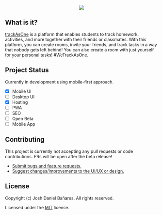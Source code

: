 <div align=center>
  <img src='https://user-images.githubusercontent.com/69457996/134120876-10ead589-0540-401b-9845-b2101d028130.png' />
</div>

## What is it?
[trackAsOne](https://github.com/joshxfi/trackAsOne) is a platform that enables students to track homework, activities, and more together with their friends or classmates. With this platform, you can create rooms, invite your friends, and track tasks in a way that nobody gets left behind! You can also create a room with just yourself for your personal tasks! [#WeTrackAsOne](https://github.com/joshxfi/trackAsOne).

## Project Status
Currently in development using mobile-first approach.
- [x] Mobile UI
- [ ] Desktop UI
- [x] Hosting
- [ ] PWA
- [ ] SEO
- [ ] Open Beta
- [ ] Mobile App

## Contributing
This project is currently not accepting any pull requests or code contributions. PRs will be open after the beta release!
- [Submit bugs and feature requests.](https://github.com/joshxfi/trackAsOne/issues)
- [Suggest changes/improvements to the UI/UX or design.](https://github.com/joshxfi/trackAsOne/issues)

## License
Copyright (c) Josh Daniel Bañares. All rights reserved.

Licensed under the [MIT](https://github.com/joshxfi/trackAsOne/blob/main/LICENSE) license.
